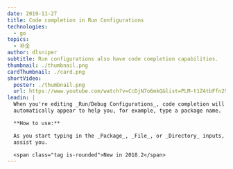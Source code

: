 ```yaml
---
date: 2019-11-27
title: Code completion in Run Configurations
technologies:
  - go
topics:
  - 补全
author: dlsniper
subtitle: Run configurations also have code completion capabilities.
thumbnail: ./thumbnail.png
cardThumbnail: ./card.png
shortVideo:
  poster: ./thumbnail.png
  url: https://www.youtube.com/watch?v=CcDjN7o6mkQ&list=PLM-t1Z4tbFfn291KlSOQE_ulCAyzXO3uA
leadin: |
  When you're editing _Run/Debug Configurations_, code completion will
  automatically appear to help you, for example, type a package name.

  **How to use:**

  As you start typing in the _Package_, _File_, or _Directory_ inputs, the IDE will
  assist you.

  <span class="tag is-rounded">New in 2018.2</span>
---
```


